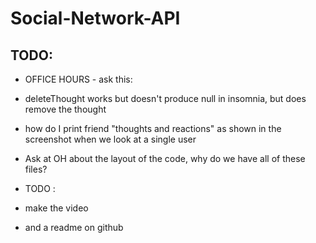 # Social-Network-API

## TODO:

- OFFICE HOURS - ask this:
- deleteThought works but doesn't produce null in insomnia, but does remove the thought
- how do I print friend "thoughts and reactions" as shown in the screenshot when we look at a single user
- Ask at OH about the layout of the code, why do we have all of these files?

- TODO :
- make the video
- and a readme on github
